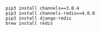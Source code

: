     pip3 install channels==3.0.4
    pip3 install channels-redis==4.0.0
    pip3 install django-redis
    brew install redis
